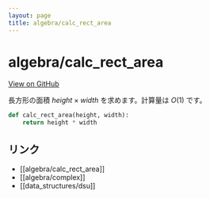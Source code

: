 ```yaml
---
layout: page
title: algebra/calc_rect_area
---
```


# algebra/calc_rect_area

[View on GitHub](https://github.com/moyomogi/python_2022_lib/blob/master/lib/algebra/calc_rect_area.py)

長方形の面積 $height \times width$ を求めます。計算量は $O(1)$ です。

```py
def calc_rect_area(height, width):
    return height * width
```

## リンク
- [[algebra/calc_rect_area]]
- [[algebra/complex]]
- [[data_structures/dsu]]
